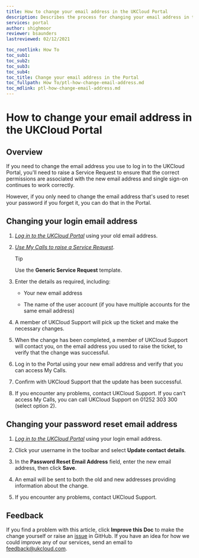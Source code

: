 ```yaml
---
title: How to change your email address in the UKCloud Portal
description: Describes the process for changing your email address in the UKCloud Portal
services: portal
author: shighmoor
reviewer: bsaunders
lastreviewed: 02/12/2021

toc_rootlink: How To
toc_sub1: 
toc_sub2:
toc_sub3:
toc_sub4:
toc_title: Change your email address in the Portal
toc_fullpath: How To/ptl-how-change-email-address.md
toc_mdlink: ptl-how-change-email-address.md
---
```


# How to change your email address in the UKCloud Portal

## Overview

If you need to change the email address you use to log in to the UKCloud Portal, you'll need to raise a Service Request to ensure that the correct permissions are associated with the new email address and single sign-on continues to work correctly.

However, if you only need to change the email address that's used to reset your password if you forget it, you can do that in the Portal.

## Changing your login email address

1. [*Log in to the UKCloud Portal*](ptl-gs.md#logging-in-to-the-ukcloud-portal) using your old email address.

2. [*Use My Calls to raise a Service Request*](ptl-how-use-my-calls.md).

    > [!TIP]
    > Use the **Generic Service Request** template.

3. Enter the details as required, including:

    - Your new email address

    - The name of the user account (if you have multiple accounts for the same email address)

4. A member of UKCloud Support will pick up the ticket and make the necessary changes.

5. When the change has been completed, a member of UKCloud Support will contact you, on the email address you used to raise the ticket, to verify that the change was successful.

6. Log in to the Portal using your new email address and verify that you can access My Calls.

7. Confirm with UKCloud Support that the update has been successful.

8. If you encounter any problems, contact UKCloud Support. If you can't access My Calls, you can call UKCloud Support on 01252 303 300 (select option 2).

## Changing your password reset email address

1. [*Log in to the UKCloud Portal*](ptl-gs.md#logging-in-to-the-ukcloud-portal) using your login email address.

2. Click your username in the toolbar and select **Update contact details**.

3. In the **Password Reset Email Address** field, enter the new email address, then click **Save**.

4. An email will be sent to both the old and new addresses providing information about the change.

5. If you encounter any problems, contact UKCloud Support.

## Feedback

If you find a problem with this article, click **Improve this Doc** to make the change yourself or raise an [issue](https://github.com/UKCloud/documentation/issues) in GitHub. If you have an idea for how we could improve any of our services, send an email to <feedback@ukcloud.com>.
